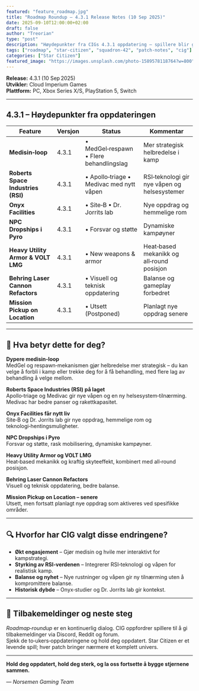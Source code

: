 ```yaml
---
featured: "feature_roadmap.jpg"
title: "Roadmap Roundup – 4.3.1 Release Notes (10 Sep 2025)"
date: 2025-09-10T12:00:00+02:00
draft: false
author: "Treorian"
type: "post"
description: "Høydepunkter fra CIGs 4.3.1 oppdatering – spillere blir gjort klar på nye funksjoner, mekanikker og planlagte endringer for Star Citizen og Squadron 42."
tags: ["roadmap", "star-citizen", "squadron-42", "patch-notes", "cig"]
categories: ["Star Citizen"]
featured_image: "https://images.unsplash.com/photo-1589578118764?w=800"
---
```


**Release:** 4.3.1 (10 Sep 2025)  
**Utvikler:** Cloud Imperium Games  
**Plattform:** PC, Xbox Series X/S, PlayStation 5, Switch  

---

## 4.3.1 – Høydepunkter fra oppdateringen

| Feature | Versjon | Status | Kommentar |
|---|---|---|---|
| **Medisin‑loop** | 4.3.1 | • MedGel‑respawn • Flere behandlingslag | Mer strategisk helbredelse i kamp |
| **Roberts Space Industries (RSI)** | 4.3.1 | • Apollo‑triage • Medivac med nytt våpen | RSI‑teknologi gir nye våpen og helsesystemer |
| **Onyx Facilities** | 4.3.1 | • Site‑B • Dr. Jorrits lab | Nye oppdrag og hemmelige rom |
| **NPC Dropships i Pyro** | 4.3.1 | • Forsvar og støtte | Dynamiske kampøyner |
| **Heavy Utility Armor & VOLT LMG** | 4.3.1 | • New weapons & armor | Heat‑based mekanikk og all‑round posisjon |
| **Behring Laser Cannon Refactors** | 4.3.1 | • Visuell og teknisk oppdatering | Balanse og gameplay forbedret |
| **Mission Pickup on Location** | 4.3.1 | • Utsett (Postponed) | Planlagt nye oppdrag senere |

---

## 🎯 Hva betyr dette for deg?

**Dypere medisin‑loop**  
MedGel og respawn‑mekanismen gjør helbredelse mer strategisk – du kan velge å forbli i kamp eller trekke deg for å få behandling, med flere lag av behandling å velge mellom.

**Roberts Space Industries (RSI) på laget**  
Apollo‑triage og Medivac gir nye våpen og en ny helsesystem‑tilnærming. Medivac har bedre panser og rakettkapasitet.

**Onyx Facilities får nytt liv**  
Site‑B og Dr. Jorrits lab gir nye oppdrag, hemmelige rom og teknologi‑hentingsmuligheter.

**NPC Dropships i Pyro**  
Forsvar og støtte, rask mobilisering, dynamiske kampøyner.

**Heavy Utility Armor og VOLT LMG**  
Heat‑based mekanikk og kraftig skyteeffekt, kombinert med all‑round posisjon.

**Behring Laser Cannon Refactors**  
Visuell og teknisk oppdatering, bedre balanse.

**Mission Pickup on Location – senere**  
Utsett, men fortsatt planlagt nye oppdrag som aktiveres ved spesifikke områder.

---

## 🔍 Hvorfor har CIG valgt disse endringene?

- **Økt engasjement** – Gjør medisin og hvile mer interaktivt for kampstrategi.  
- **Styrking av RSI‑verdenen** – Integrerer RSI‑teknologi og våpen for realistisk kamp.  
- **Balanse og nyhet** – Nye rustninger og våpen gir ny tilnærming uten å kompromittere balanse.  
- **Historisk dybde** – Onyx‑studier og Dr. Jorrits lab gir kontekst.

---

## 📌 Tilbakemeldinger og neste steg

*Roadmap‑roundup* er en kontinuerlig dialog. CIG oppfordrer spillere til å gi tilbakemeldinger via Discord, Reddit og forum.  
Sjekk de to‑ukers‑oppdateringene og hold deg oppdatert. Star Citizen er et levende spill; hver patch bringer nærmere et komplett univers.

---

**Hold deg oppdatert, hold deg sterk, og la oss fortsette å bygge stjernene sammen.**  

*— Norsemen Gaming Team*